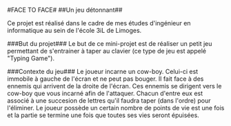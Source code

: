 #FACE TO FACE#
##Un jeu détonnant##

Ce projet est réalisé dans le cadre de mes études d'ingénieur en informatique au sein de l'école 3iL de Limoges.

###But du projet###
Le but de ce mini-projet est de réaliser un petit jeu permettant de s'entrainer à taper au clavier (ce type de jeu est appelé "Typing Game").

###Contexte du jeu###
Le joueur incarne un cow-boy. Celui-ci est immobile à gauche de l'écran et ne peut pas bouger. Il fait face à des ennemis qui arrivent de la droite de l'écran. Ces ennemis se dirigent vers le cow-boy que vous incarné afin de l'attaquer. Chacun d'entre eux est associé à une succesion de lettres qu'il faudra taper (dans l'ordre) pour l'éliminer. Le joueur possède un certain nombre de points de vie est une fois et la partie se termine une fois que toutes ses vies seront épuisées.